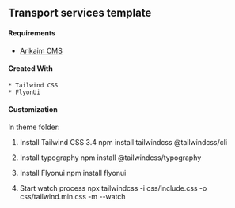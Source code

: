 ## Transport services template

#### Requirements 
  * [Arikaim CMS](https://github.com/arikaim/arikaim)


#### Created With 
    * Tailwind CSS
    * FlyonUi

#### Customization 

In theme folder: 

1. Install Tailwind CSS 3.4
    npm install tailwindcss @tailwindcss/cli

2. Install typography
    npm install @tailwindcss/typography

3. Install Flyonui
    npm install flyonui
    
4. Start watch process
    npx tailwindcss -i css/include.css -o css/tailwind.min.css -m --watch
 



 